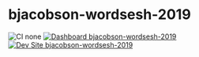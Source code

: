 # bjacobson-wordsesh-2019

![CI none](https://img.shields.io/badge/ci-none-orange.svg)
[![Dashboard bjacobson-wordsesh-2019](https://img.shields.io/badge/dashboard-bjacobson_wordsesh_2019-yellow.svg)](https://dashboard.pantheon.io/sites/8a77fe37-93a9-423d-8ff3-5dd89c13b218#dev/code)
[![Dev Site bjacobson-wordsesh-2019](https://img.shields.io/badge/site-bjacobson_wordsesh_2019-blue.svg)](http://dev-bjacobson-wordsesh-2019.pantheonsite.io/)